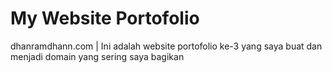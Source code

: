 # My Website Portofolio
dhanramdhann.com | Ini adalah website portofolio ke-3 yang 
saya buat dan menjadi domain yang sering 
saya bagikan
